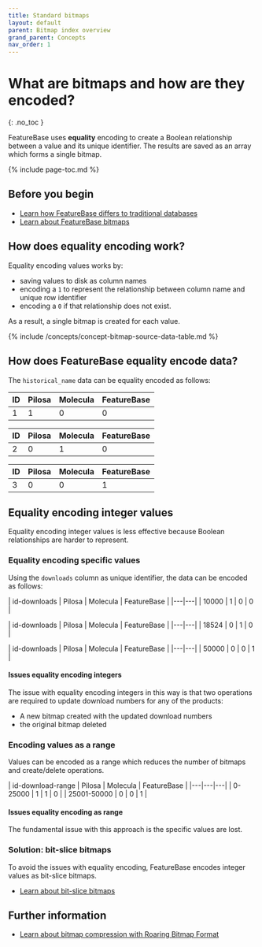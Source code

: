 ```yaml
---
title: Standard bitmaps
layout: default
parent: Bitmap index overview
grand_parent: Concepts
nav_order: 1
---
```


# What are bitmaps and how are they encoded?
{: .no_toc }

FeatureBase uses **equality** encoding to create a Boolean relationship between a value and its unique identifier. The results are saved as an array which forms a single bitmap.

{% include page-toc.md %}

## Before you begin

* [Learn how FeatureBase differs to traditional databases](/docs/concepts/concepts-home)
* [Learn about FeatureBase bitmaps](/docs/concepts/concept-bitmaps)

## How does equality encoding work?

Equality encoding values works by:
* saving values to disk as column names
* encoding a `1` to represent the relationship between column name and unique row identifier
* encoding a `0` if that relationship does not exist.

As a result, a single bitmap is created for each value.

{% include /concepts/concept-bitmap-source-data-table.md %}

## How does FeatureBase equality encode data?

The `historical_name` data can be equality encoded as follows:

| ID | Pilosa | Molecula | FeatureBase |
|---|---|---|---|
| 1 | 1 | 0 | 0 |

| ID | Pilosa | Molecula | FeatureBase |
|---|---|---|---|
| 2 | 0 | 1 | 0 |

| ID | Pilosa | Molecula | FeatureBase |
|---|---|---|---|
| 3 | 0 | 0 | 1 |

## Equality encoding integer values

Equality encoding integer values is less effective because Boolean relationships are harder to represent.

### Equality encoding specific values

Using the `downloads` column as unique identifier, the data can be encoded as follows:

| id-downloads | Pilosa | Molecula | FeatureBase |
|---|---|
| 10000 | 1 | 0 | 0 |

| id-downloads | Pilosa | Molecula | FeatureBase |
|---|---|
| 18524 | 0 | 1 | 0 |

| id-downloads | Pilosa | Molecula | FeatureBase |
|---|---|
| 50000 | 0 | 0 | 1 |

#### Issues equality encoding integers

The issue with equality encoding integers in this way is that two operations are required to update download numbers for any of the products:
* A new bitmap created with the updated download numbers
* the original bitmap deleted

### Encoding values as a range

Values can be encoded as a range which reduces the number of bitmaps and create/delete operations.

| id-download-range | Pilosa | Molecula | FeatureBase |
|---|---|---|
| 0-25000 | 1 | 1 | 0 |
| 25001-50000 | 0 | 0 | 1 |

#### Issues equality encoding as range

The fundamental issue with this approach is the specific values are lost.

### Solution: bit-slice bitmaps

To avoid the issues with equality encoding, FeatureBase encodes integer values as bit-slice bitmaps.

* [Learn about bit-slice bitmaps](/docs/concepts/concept-bitmaps-bit-slice)

## Further information

* [Learn about bitmap compression with Roaring Bitmap Format](/docs/concepts/concept-roaring-bitmap-format)
